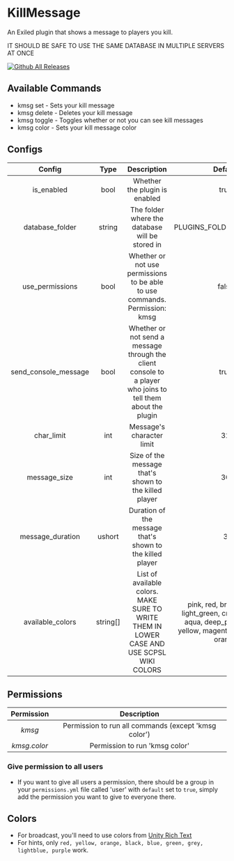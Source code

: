 # KillMessage

An Exiled plugin that shows a message to players you kill.

IT SHOULD BE SAFE TO USE THE SAME DATABASE IN MULTIPLE SERVERS AT ONCE

[![Github All Releases](https://img.shields.io/github/downloads/GabiRP/KillMessage/total?color=blue&style=for-the-badge)]()

## Available Commands

- kmsg set - Sets your kill message
- kmsg delete - Deletes your kill message
- kmsg toggle - Toggles whether or not you can see kill messages
- kmsg color - Sets your kill message color

## Configs

|        Config        |   Type   |                                                  Description                                                 |                                                       Default                                                      |
|:--------------------:|:--------:|:------------------------------------------------------------------------------------------------------------:|:------------------------------------------------------------------------------------------------------------------:|
|      is_enabled      |   bool   |                                         Whether the plugin is enabled                                        |                                                        true                                                        |
|    database_folder   |  string  |                                The folder where the database will be stored in                               |                                             PLUGINS_FOLDER/KillMessage                                             |
|    use_permissions   |   bool   |                  Whether or not use permissions to be able to use commands. Permission: kmsg                 |                                                        false                                                       |
| send_console_message |   bool   | Whether or not send a message through the client console to a player who joins to tell them about the plugin |                                                        true                                                        |
|      char_limit      |    int   |                                           Message's character limit                                          |                                                         32                                                         |
|     message_size     |    int   |                             Size of the message that's shown to the killed player                            |                                                         30                                                         |
|   message_duration   |  ushort  |                           Duration of the message that's shown to the killed player                          |                                                          3                                                         |
|   available_colors   | string[] |           List of available colors. MAKE SURE TO WRITE THEM IN LOWER CASE AND USE SCPSL WIKI COLORS          | pink, red, brown, silver, light_green, crimson, cyan, aqua, deep_pink, tomato, yellow, magenta, blue_green, orange |


## Permissions

| **Permission** |                    **Description**                   |
|:--------------:|:----------------------------------------------------:|
|     _kmsg_     | Permission to run all commands (except 'kmsg color') |
|  _kmsg.color_  |            Permission to run 'kmsg color'            |

### Give permission to all users

- If you want to give all users a permission, there should be a group in your ``permissions.yml`` file called 'user' with ``default`` set to ``true``, simply add the permission you want to give to everyone there.

## Colors

- For broadcast, you'll need to use colors from [Unity Rich Text](https://docs.unity3d.com/Packages/com.unity.ugui@1.0/manual/StyledText.html)
- For hints, only ``red, yellow, orange, black, blue, green, grey, lightblue, purple`` work.
